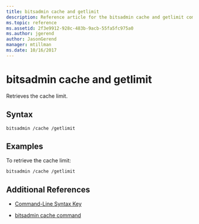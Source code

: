 ```yaml
---
title: bitsadmin cache and getlimit
description: Reference article for the bitsadmin cache and getlimit command, which retrieves the cache limit.
ms.topic: reference
ms.assetid: 2f3e9912-928c-483b-9acb-55fa5fc975a0
ms.author: jgerend
author: JasonGerend
manager: mtillman
ms.date: 10/16/2017
---
```


# bitsadmin cache and getlimit

Retrieves the cache limit.

## Syntax

```
bitsadmin /cache /getlimit
```

## Examples

To retrieve the cache limit:

```
bitsadmin /cache /getlimit
```

## Additional References

- [Command-Line Syntax Key](command-line-syntax-key.md)

- [bitsadmin cache command](bitsadmin-cache.md)
